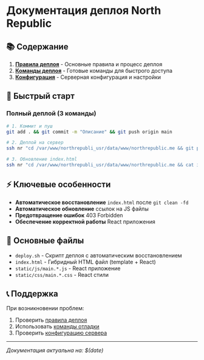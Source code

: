# Документация деплоя North Republic

## 📚 Содержание

1. **[Правила деплоя](deploy-rules.md)** - Основные правила и процесс деплоя
2. **[Команды деплоя](deploy-commands.md)** - Готовые команды для быстрого доступа
3. **[Конфигурация](deploy-config.md)** - Серверная конфигурация и настройки

## 🚀 Быстрый старт

### Полный деплой (3 команды)
```bash
# 1. Коммит и пуш
git add . && git commit -m "Описание" && git push origin main

# 2. Деплой на сервер
ssh nr "cd /var/www/northrepubli_usr/data/www/northrepublic.me && git pull origin main && chmod +x deploy.sh && ./deploy.sh"

# 3. Обновление index.html
ssh nr "cd /var/www/northrepubli_usr/data/www/northrepublic.me && cat index.html" > index.html && git add index.html && git commit -m "Update index.html" && git push origin main
```

## ⚡ Ключевые особенности

- **Автоматическое восстановление** `index.html` после `git clean -fd`
- **Автоматическое обновление** ссылок на JS файлы
- **Предотвращение ошибок** 403 Forbidden
- **Обеспечение корректной работы** React приложения

## 🔧 Основные файлы

- `deploy.sh` - Скрипт деплоя с автоматическим восстановлением
- `index.html` - Гибридный HTML файл (template + React)
- `static/js/main.*.js` - React приложение
- `static/css/main.*.css` - React стили

## 📞 Поддержка

При возникновении проблем:
1. Проверить [правила деплоя](deploy-rules.md)
2. Использовать [команды отладки](deploy-commands.md)
3. Проверить [конфигурацию сервера](deploy-config.md)

---
*Документация актуальна на: $(date)*
